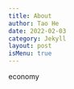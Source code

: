 ```yaml
---
title: About
author: Tao He
date: 2022-02-03
category: Jekyll
layout: post
isMenu: true
---
```

economy